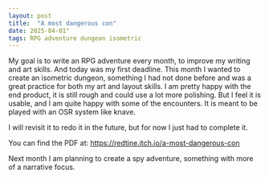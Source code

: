 ```yaml
---
layout: post
title:  "A most dangerous con"
date: 2025-04-01"
tags: RPG adventure dungeon isometric
---
```


My goal is to write an RPG adventure every month, to improve my writing and art skills. And today was my first deadline. This month I wanted to create an isometric dungeon, something I had not done before and was a great practice for both my art and layout skills. I am pretty happy with the end product, it is still rough and could use a lot more polishing. But I feel it is usable, and I am quite happy with some of the encounters. It is meant to be played with an OSR system like knave.

I will revisit it to redo it in the future, but for now I just had to complete it.

You can find the PDF at:
https://redtine.itch.io/a-most-dangerous-con

Next month I am planning to create a spy adventure, something with more of a narrative focus.
